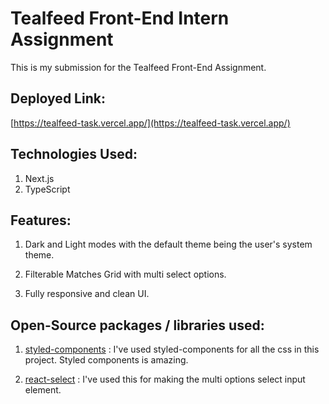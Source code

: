 # Tealfeed Front-End Intern Assignment

This is my submission for the Tealfeed Front-End Assignment.

## Deployed Link:

[https://tealfeed-task.vercel.app/](https://tealfeed-task.vercel.app/)

## Technologies Used:

1. Next.js
2. TypeScript

## Features:

1. Dark and Light modes with the default theme being the user's system theme.

2. Filterable Matches Grid with multi select options.

3. Fully responsive and clean UI.

## Open-Source packages / libraries used:

1. [styled-components](https://github.com/styled-components/styled-components) : I've used styled-components for all the css in this project. Styled components is amazing.

2. [react-select](https://github.com/JedWatson/react-select) : I've used this for making the multi options select input element.

